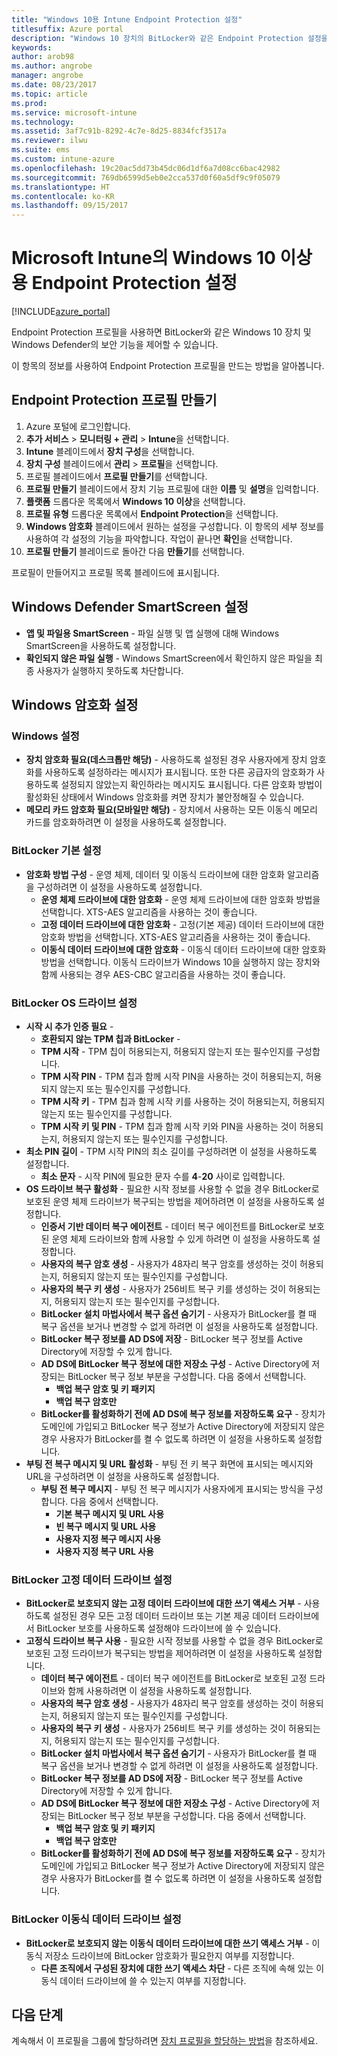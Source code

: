 ```yaml
---
title: "Windows 10용 Intune Endpoint Protection 설정"
titlesuffix: Azure portal
description: "Windows 10 장치의 BitLocker와 같은 Endpoint Protection 설정을 제어하는 데 사용할 수 있는 Intune 설정을 알아봅니다.\""
keywords: 
author: arob98
ms.author: angrobe
manager: angrobe
ms.date: 08/23/2017
ms.topic: article
ms.prod: 
ms.service: microsoft-intune
ms.technology: 
ms.assetid: 3af7c91b-8292-4c7e-8d25-8834fcf3517a
ms.reviewer: ilwu
ms.suite: ems
ms.custom: intune-azure
ms.openlocfilehash: 19c20ac5dd73b45dc06d1df6a7d08cc6bac42982
ms.sourcegitcommit: 769db6599d5eb0e2cca537d0f60a5df9c9f05079
ms.translationtype: HT
ms.contentlocale: ko-KR
ms.lasthandoff: 09/15/2017
---
```

# <a name="endpoint-protection-settings-for-windows-10-and-later-in-microsoft-intune"></a>Microsoft Intune의 Windows 10 이상용 Endpoint Protection 설정

[!INCLUDE[azure_portal](./includes/azure_portal.md)]

Endpoint Protection 프로필을 사용하면 BitLocker와 같은 Windows 10 장치 및 Windows Defender의 보안 기능을 제어할 수 있습니다.

이 항목의 정보를 사용하여 Endpoint Protection 프로필을 만드는 방법을 알아봅니다.

## <a name="create-an-endpoint-protection-profile"></a>Endpoint Protection 프로필 만들기

1. Azure 포털에 로그인합니다.
2. **추가 서비스** > **모니터링 + 관리** > **Intune**을 선택합니다.
3. **Intune** 블레이드에서 **장치 구성**을 선택합니다.
2. **장치 구성** 블레이드에서 **관리** > **프로필**을 선택합니다.
3. 프로필 블레이드에서 **프로필 만들기**를 선택합니다.
4. **프로필 만들기** 블레이드에서 장치 기능 프로필에 대한 **이름** 및 **설명**을 입력합니다.
5. **플랫폼** 드롭다운 목록에서 **Windows 10 이상**을 선택합니다.
6. **프로필 유형** 드롭다운 목록에서 **Endpoint Protection**을 선택합니다.
7. **Windows 암호화** 블레이드에서 원하는 설정을 구성합니다. 이 항목의 세부 정보를 사용하여 각 설정의 기능을 파악합니다. 작업이 끝나면 **확인**을 선택합니다.
8. **프로필 만들기** 블레이드로 돌아간 다음 **만들기**를 선택합니다.

프로필이 만들어지고 프로필 목록 블레이드에 표시됩니다.

## <a name="windows-defender-smartscreen-settings"></a>Windows Defender SmartScreen 설정

- **앱 및 파일용 SmartScreen** - 파일 실행 및 앱 실행에 대해 Windows SmartScreen을 사용하도록 설정합니다.
- **확인되지 않은 파일 실행** - Windows SmartScreen에서 확인하지 않은 파일을 최종 사용자가 실행하지 못하도록 차단합니다.

## <a name="windows-encryption-settings"></a>Windows 암호화 설정

### <a name="windows-settings"></a>Windows 설정

- **장치 암호화 필요(데스크톱만 해당)** - 사용하도록 설정된 경우 사용자에게 장치 암호화를 사용하도록 설정하라는 메시지가 표시됩니다. 또한 다른 공급자의 암호화가 사용하도록 설정되지 않았는지 확인하라는 메시지도 표시됩니다. 다른 암호화 방법이 활성화된 상태에서 Windows 암호화를 켜면 장치가 불안정해질 수 있습니다.
- **메모리 카드 암호화 필요(모바일만 해당)** - 장치에서 사용하는 모든 이동식 메모리 카드를 암호화하려면 이 설정을 사용하도록 설정합니다.


### <a name="bitlocker-base-settings"></a>BitLocker 기본 설정

- **암호화 방법 구성** - 운영 체제, 데이터 및 이동식 드라이브에 대한 암호화 알고리즘을 구성하려면 이 설정을 사용하도록 설정합니다.
    - **운영 체제 드라이브에 대한 암호화** - 운영 체제 드라이브에 대한 암호화 방법을 선택합니다. XTS-AES 알고리즘을 사용하는 것이 좋습니다.
    - **고정 데이터 드라이브에 대한 암호화** - 고정(기본 제공) 데이터 드라이브에 대한 암호화 방법을 선택합니다. XTS-AES 알고리즘을 사용하는 것이 좋습니다.
    - **이동식 데이터 드라이브에 대한 암호화** - 이동식 데이터 드라이브에 대한 암호화 방법을 선택합니다. 이동식 드라이브가 Windows 10을 실행하지 않는 장치와 함께 사용되는 경우 AES-CBC 알고리즘을 사용하는 것이 좋습니다.


### <a name="bitlocker-os-drive-settings"></a>BitLocker OS 드라이브 설정

- **시작 시 추가 인증 필요** -
    - **호환되지 않는 TPM 칩과 BitLocker** -
    - **TPM 시작** - TPM 칩이 허용되는지, 허용되지 않는지 또는 필수인지를 구성합니다.
    - **TPM 시작 PIN** - TPM 칩과 함께 시작 PIN을 사용하는 것이 허용되는지, 허용되지 않는지 또는 필수인지를 구성합니다.
    - **TPM 시작 키** - TPM 칩과 함께 시작 키를 사용하는 것이 허용되는지, 허용되지 않는지 또는 필수인지를 구성합니다.
    - **TPM 시작 키 및 PIN** - TPM 칩과 함께 시작 키와 PIN을 사용하는 것이 허용되는지, 허용되지 않는지 또는 필수인지를 구성합니다.
- **최소 PIN 길이** - TPM 시작 PIN의 최소 길이를 구성하려면 이 설정을 사용하도록 설정합니다.
    - **최소 문자** - 시작 PIN에 필요한 문자 수를 **4**-**20** 사이로 입력합니다.
- **OS 드라이브 복구 활성화** - 필요한 시작 정보를 사용할 수 없을 경우 BitLocker로 보호된 운영 체제 드라이브가 복구되는 방법을 제어하려면 이 설정을 사용하도록 설정합니다.
    - **인증서 기반 데이터 복구 에이전트** - 데이터 복구 에이전트를 BitLocker로 보호된 운영 체제 드라이브와 함께 사용할 수 있게 하려면 이 설정을 사용하도록 설정합니다.
    - **사용자의 복구 암호 생성** - 사용자가 48자리 복구 암호를 생성하는 것이 허용되는지, 허용되지 않는지 또는 필수인지를 구성합니다.
    - **사용자의 복구 키 생성** - 사용자가 256비트 복구 키를 생성하는 것이 허용되는지, 허용되지 않는지 또는 필수인지를 구성합니다.
    - **BitLocker 설치 마법사에서 복구 옵션 숨기기** - 사용자가 BitLocker를 켤 때 복구 옵션을 보거나 변경할 수 없게 하려면 이 설정을 사용하도록 설정합니다.
    - **BitLocker 복구 정보를 AD DS에 저장** - BitLocker 복구 정보를 Active Directory에 저장할 수 있게 합니다.
    - **AD DS에 BitLocker 복구 정보에 대한 저장소 구성** - Active Directory에 저장되는 BitLocker 복구 정보 부분을 구성합니다. 다음 중에서 선택합니다.
        - **백업 복구 암호 및 키 패키지**
        - **백업 복구 암호만**
    - **BitLocker를 활성화하기 전에 AD DS에 복구 정보를 저장하도록 요구** - 장치가 도메인에 가입되고 BitLocker 복구 정보가 Active Directory에 저장되지 않은 경우 사용자가 BitLocker를 켤 수 없도록 하려면 이 설정을 사용하도록 설정합니다.
- **부팅 전 복구 메시지 및 URL 활성화** - 부팅 전 키 복구 화면에 표시되는 메시지와 URL을 구성하려면 이 설정을 사용하도록 설정합니다.
    - **부팅 전 복구 메시지** - 부팅 전 복구 메시지가 사용자에게 표시되는 방식을 구성합니다. 다음 중에서 선택합니다.
        - **기본 복구 메시지 및 URL 사용**
        - **빈 복구 메시지 및 URL 사용**
        - **사용자 지정 복구 메시지 사용**
        - **사용자 지정 복구 URL 사용**


### <a name="bitlocker-fixed-data-drive-settings"></a>BitLocker 고정 데이터 드라이브 설정

- **BitLocker로 보호되지 않는 고정 데이터 드라이브에 대한 쓰기 액세스 거부** - 사용하도록 설정된 경우 모든 고정 데이터 드라이브 또는 기본 제공 데이터 드라이브에서 BitLocker 보호를 사용하도록 설정해야 드라이브에 쓸 수 있습니다.
- **고정식 드라이브 복구 사용** - 필요한 시작 정보를 사용할 수 없을 경우 BitLocker로 보호된 고정 드라이브가 복구되는 방법을 제어하려면 이 설정을 사용하도록 설정합니다.
    - **데이터 복구 에이전트** - 데이터 복구 에이전트를 BitLocker로 보호된 고정 드라이브와 함께 사용하려면 이 설정을 사용하도록 설정합니다.
    - **사용자의 복구 암호 생성** - 사용자가 48자리 복구 암호를 생성하는 것이 허용되는지, 허용되지 않는지 또는 필수인지를 구성합니다.  
    - **사용자의 복구 키 생성** - 사용자가 256비트 복구 키를 생성하는 것이 허용되는지, 허용되지 않는지 또는 필수인지를 구성합니다.
    - **BitLocker 설치 마법사에서 복구 옵션 숨기기** - 사용자가 BitLocker를 켤 때 복구 옵션을 보거나 변경할 수 없게 하려면 이 설정을 사용하도록 설정합니다.
    - **BitLocker 복구 정보를 AD DS에 저장** - BitLocker 복구 정보를 Active Directory에 저장할 수 있게 합니다.
    - **AD DS에 BitLocker 복구 정보에 대한 저장소 구성** - Active Directory에 저장되는 BitLocker 복구 정보 부분을 구성합니다. 다음 중에서 선택합니다.
        - **백업 복구 암호 및 키 패키지**
        - **백업 복구 암호만**
    - **BitLocker를 활성화하기 전에 AD DS에 복구 정보를 저장하도록 요구** - 장치가 도메인에 가입되고 BitLocker 복구 정보가 Active Directory에 저장되지 않은 경우 사용자가 BitLocker를 켤 수 없도록 하려면 이 설정을 사용하도록 설정합니다.


### <a name="bitlocker-removable-data-drive-settings"></a>BitLocker 이동식 데이터 드라이브 설정

- **BitLocker로 보호되지 않는 이동식 데이터 드라이브에 대한 쓰기 액세스 거부** - 이동식 저장소 드라이브에 BitLocker 암호화가 필요한지 여부를 지정합니다.
    - **다른 조직에서 구성된 장치에 대한 쓰기 액세스 차단** - 다른 조직에 속해 있는 이동식 데이터 드라이브에 쓸 수 있는지 여부를 지정합니다.



## <a name="next-steps"></a>다음 단계

계속해서 이 프로필을 그룹에 할당하려면 [장치 프로필을 할당하는 방법](device-profile-assign.md)을 참조하세요.
